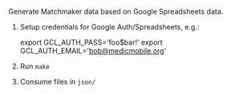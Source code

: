 Generate Matchmaker data based on Google Spreadsheets data.

1) Setup credentials for Google Auth/Spreadsheets, e.g.:

    export GCL_AUTH_PASS='foo$bar!'
    export GCL_AUTH_EMAIL='bob@medicmobile.org'

2) Run `make`

3) Consume files in `json/`
